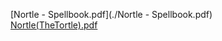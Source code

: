 [Nortle - Spellbook.pdf](./Nortle - Spellbook.pdf)  
[Nortle(TheTortle).pdf](./Nortle(TheTortle).pdf)  
